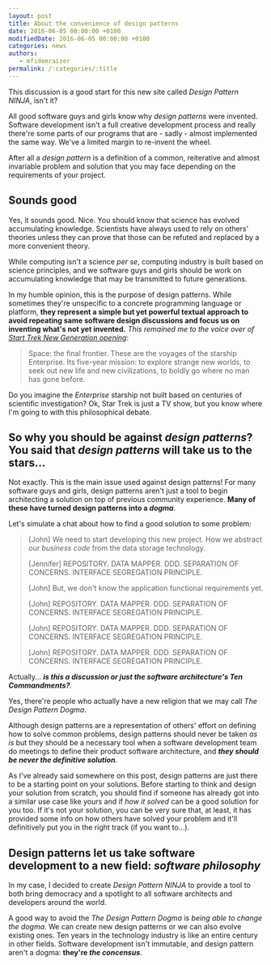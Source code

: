```yaml
---
layout: post
title: About the convenience of design patterns
date: 2016-06-05 00:00:00 +0100
modifiedDate: 2016-06-05 00:00:00 +0100
categories: news
authors: 
   - mfidemraizer
permalink: /:categories/:title
---
```


This discussion is a good start for this new site called *Design Pattern NINJA*, isn't it?

All good software guys and girls know why *design patterns* were invented. Software development isn't a full creative development process and really there're some parts of our programs that are - sadly - almost implemented the same way. We've a limited margin to re-invent the wheel.

After all a *design pattern* is a definition of a common, reiterative and almost invariable problem and solution that you may face depending on the requirements of your project.

## Sounds good

Yes, it sounds good. Nice. You should know that science has evolved accumulating knowledge. Scientists have always used to rely on others' theories unless they can prove that those can be refuted and replaced by a more convenient theory.

While computing isn't a science *per se*, computing industry is built based on science principles, and we software guys and girls should be work on accumulating knowledge that may be transmitted to future generations.

In my humble opinion, this is the purpose of design patterns. While sometimes they're unspecific to a concrete programming language or platform, **they represent a simple but yet powerful textual approach to avoid repeating same software design discussions and focus us on inventing what's not yet invented.** *This remained me to the voice over of [Start Trek New Generation opening](https://en.wikipedia.org/wiki/Where_no_man_has_gone_before)*:

> Space: the final frontier. These are the voyages of the starship Enterprise. Its five-year mission: to explore strange new worlds, to seek out new life and new civilizations, to boldly go where no man has gone before. 


Do you imagine the *Enterprise* starship not built based on centuries of scientific investigation? Ok, Star Trek is just a TV show, but you know where I'm going to with this philosophical debate.

## So why you should be against *design patterns*? You said that *design patterns* will take us to the stars...

Not exactly. This is the main issue used against design patterns! For many software guys and girls, design patterns aren't just a tool to begin architecting a solution on top of previous community experience. **Many of these have turned design patterns into a *dogma***.

Let's simulate a chat about how to find a good solution to some problem:

> [John] We need to start developing this new project. How we abstract our *business code* from the data storage technology.
> 
> [Jennifer] REPOSITORY. DATA MAPPER. DDD. SEPARATION OF CONCERNS. INTERFACE SEGREGATION PRINCIPLE.  
>
> [John] But, we don't know the application functional requirements yet.
>
> [John] REPOSITORY. DATA MAPPER. DDD. SEPARATION OF CONCERNS. INTERFACE SEGREGATION PRINCIPLE.  
>
> [John] REPOSITORY. DATA MAPPER. DDD. SEPARATION OF CONCERNS. INTERFACE SEGREGATION PRINCIPLE.  
>
> [John] REPOSITORY. DATA MAPPER. DDD. SEPARATION OF CONCERNS. INTERFACE SEGREGATION PRINCIPLE.  

Actually... ***is this a discussion or just the software architecture's Ten Commandments?***. 

Yes, there're people who actually have a new religion that we may call *The Design Pattern Dogma*. 

Although design patterns are a representation of others' effort on defining how to solve common problems, design patterns should never be taken *as is* but they should be a necessary tool when a software development team do meetings to define their product software architecture, and ***they should be never the definitive solution***.

As I've already said somewhere on this post, design patterns are just there to be a starting point on your solutions. Before starting to think and design your solution from scratch, you should find if someone has already got into a similar use case like yours and if *how it solved* can be a good solution for you too. If it's not your solution, you can be very sure that, at least, it has provided some info on how others have solved your problem and it'll definitively put you in the right track (if you want to...).

## Design patterns let us take software development to a new field: *software philosophy*

In my case, I decided to create *Design Pattern NINJA* to provide a tool to both bring democracy and a spotlight to all software architects and developers around the world. 

A good way to avoid the *The Design Pattern Dogma* is *being able to change the dogma*. We can create new design patterns or we can also evolve existing ones. Ten years in the technology industry is like an entire century in other fields. Software development isn't immutable, and design pattern aren't a dogma: **they're *the concensus***.